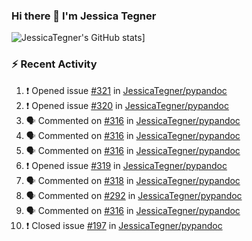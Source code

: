 ### Hi there 👋 I'm Jessica Tegner

![JessicaTegner's GitHub stats](https://github-readme-stats.vercel.app/api?username=jessicategner)]


### :zap: Recent Activity

<!--START_SECTION:activity-->
1. ❗️ Opened issue [#321](https://github.com/JessicaTegner/pypandoc/issues/321) in [JessicaTegner/pypandoc](https://github.com/JessicaTegner/pypandoc)
2. ❗️ Opened issue [#320](https://github.com/JessicaTegner/pypandoc/issues/320) in [JessicaTegner/pypandoc](https://github.com/JessicaTegner/pypandoc)
3. 🗣 Commented on [#316](https://github.com/JessicaTegner/pypandoc/issues/316) in [JessicaTegner/pypandoc](https://github.com/JessicaTegner/pypandoc)
4. 🗣 Commented on [#316](https://github.com/JessicaTegner/pypandoc/issues/316) in [JessicaTegner/pypandoc](https://github.com/JessicaTegner/pypandoc)
5. 🗣 Commented on [#316](https://github.com/JessicaTegner/pypandoc/issues/316) in [JessicaTegner/pypandoc](https://github.com/JessicaTegner/pypandoc)
6. ❗️ Opened issue [#319](https://github.com/JessicaTegner/pypandoc/issues/319) in [JessicaTegner/pypandoc](https://github.com/JessicaTegner/pypandoc)
7. 🗣 Commented on [#318](https://github.com/JessicaTegner/pypandoc/issues/318) in [JessicaTegner/pypandoc](https://github.com/JessicaTegner/pypandoc)
8. 🗣 Commented on [#292](https://github.com/JessicaTegner/pypandoc/issues/292) in [JessicaTegner/pypandoc](https://github.com/JessicaTegner/pypandoc)
9. 🗣 Commented on [#316](https://github.com/JessicaTegner/pypandoc/issues/316) in [JessicaTegner/pypandoc](https://github.com/JessicaTegner/pypandoc)
10. ❗️ Closed issue [#197](https://github.com/JessicaTegner/pypandoc/issues/197) in [JessicaTegner/pypandoc](https://github.com/JessicaTegner/pypandoc)
<!--END_SECTION:activity-->
